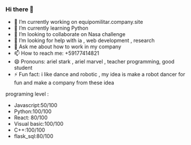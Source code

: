 ### Hi there 👋

- 🔭 I’m currently working on equipomilitar.company.site
- 🌱 I’m currently learning Python
- 👯 I’m looking to collaborate on Nasa challenge
- 🤔 I’m looking for help with ia , web development , research
- 💬 Ask me about how to work in my company 
- 📫 How to reach me: +59177414821
- 😄 Pronouns: ariel stark , ariel marvel , teacher programming, good student 
- ⚡ Fun fact: i like dance and robotic , my idea is make a robot dancer for fun and make a company from these idea 

programing level  : 
- Javascript:50/100
- Python:100/100
- React: 80/100
- Visual basic:100/100
- C++:100/100
- flask_sql:80/100

